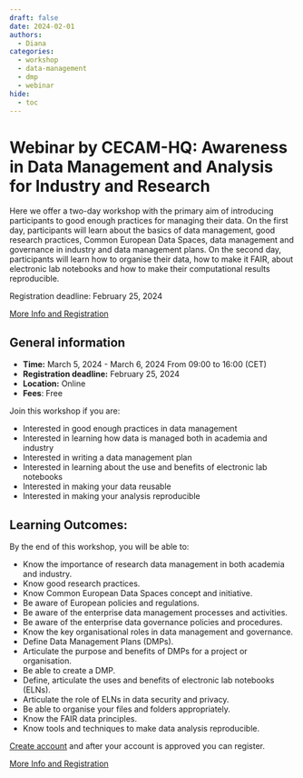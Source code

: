 ```yaml
---
draft: false
date: 2024-02-01
authors:
  - Diana
categories:
  - workshop
  - data-management
  - dmp
  - webinar
hide:
  - toc
---
```


# Webinar by CECAM-HQ: Awareness in Data Management and Analysis for Industry and Research

Here we offer a two-day workshop with the primary aim of introducing participants to good enough practices for managing their data. On the first day, participants will learn about the basics of data management, good research practices, Common European Data Spaces, data management and governance in industry and data management plans. On the second day, participants will learn how to organise their data, how to make it FAIR, about electronic lab notebooks and how to make their computational results reproducible.

Registration deadline: February 25, 2024

[More Info and Registration](https://www.cecam.org/workshop-details/1349) 

<!-- more -->

## General information 

* __Time:__ March 5, 2024 - March 6, 2024 From 09:00 to 16:00 (CET)
* __Registration deadline:__ February 25, 2024
* __Location:__  Online
* __Fees__: Free

Join this workshop if you are:

* Interested in good enough practices in data management
* Interested in learning how data is managed both in academia and industry
* Interested in writing a data management plan
* Interested in learning about the use and benefits of electronic lab notebooks
* Interested in making your data reusable
* Interested in making your analysis reproducible
 

## Learning Outcomes: 

By the end of this workshop, you will be able to:

* Know the importance of research data management in both academia and industry.
* Know good research practices.
* Know Common European Data Spaces concept and initiative.
* Be aware of European policies and regulations.
* Be aware of the enterprise data management processes and activities.
* Be aware of the enterprise data governance policies and procedures.
* Know the key organisational roles in data management and governance.
* Define Data Management Plans (DMPs).
* Articulate the purpose and benefits of DMPs for a project or organisation.
* Be able to create a DMP.
* Define, articulate the uses and benefits of electronic lab notebooks (ELNs).
* Articulate the role of ELNs in data security and privacy. 
* Be able to organise your files and folders appropriately.
* Know the FAIR data principles.
* Know tools and techniques to make data analysis reproducible.

[Create account](https://members.cecam.org/login) and after your account is approved you can register.

[More Info and Registration](https://www.cecam.org/workshop-details/1349) 
